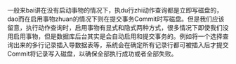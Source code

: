 一般来bai讲在没有启动事物的情况下，执du行zhi动作查询都是立即写磁盘的，dao而在启用事物zhuan的情况下则在提交事务Commit时写磁盘。但是我们应该留意，执行动作查询时，启用事物有显式和隐式两种方式，很多情况下即使我们没用启用事物，但是数据库后台其实是会自动启用和提交事务的。例如将一个选择查询出来的多行记录插入导数据表等，系统会在确定所有记录行都可被插入后才提交Commit将记录写入磁盘，以确保全部执行成功或者全部失败。

